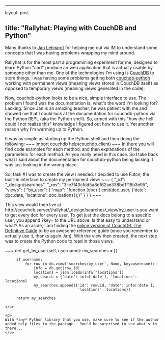 <hr />

<p>layout: post</p>

<h2>title: "Rallyhat: Playing with CouchDB and Python"</h2>

<p>Many thanks to <a href='http://twitter.com/janl'>Jan Lehnardt</a> for helping me out via IM to understand some concepts that I was having problems wrapping my mind around.</p>

<p>
Rallyhat is for the most part a programming experiment for me, designed to learn Python *and* produce an web application that is actually usable by someone other than me.  One of the technologies I'm using is <a href="http://couchdb.apache.org/">CouchDB</a> to store things.  I was having some problems getting both <a href="http://code.google.com/p/couchdb-python/">couchdb-python</a> working with permanent views (meaning views stored in CouchDB itself) as opposed to temporary views (meaning views generated in the code).
</p>

<p>
Now, couchdb-python looks to be a nice, simple interface to use.  The problem I found was the documentation is, what's the word I'm looking for?  Lacking.  Since Jan is an amazing teacher, he was patient with me and showed me that I could look at the documentation for couchdb-python via the Python REPL (aka the Python shell).  So, armed with this "how the hell could I not realize this" knowledge I figured out how to use it.  Yet another reason why I'm warming up to Python.  
</p>

<p>It was as simple as starting up the Python shell and then doing the following:
~~~
import couchdb
help(couchdb.client)
~~~
In there you will find code examples for each method, and then explanations of the parameters for each method.  All you really need in this case.  So I take back what I said about the documentation for couchdb-python being lacking.  I was just looking in the wrong place.
</p>

<p>
So, task #1 was to create the view I needed.  I decided to use Futon, the built-in interface to create my permanent view:
~~~
{
   "_id": "_design/searches",
   "_rev": "3-e7f43cfdd5a8ef62ae338bd1f19b3e95",
   "views": {
       "by_user": {
           "map": "function (doc) { emit(doc.user, {'date': doc.date, 'locations': doc.loations});}"
       }
   }
}
~~~
</p>

<p>This view would then live at http://couchdb.server//rallyhat/_design/searches/_view/by_user is you want to get every doc for every user.  To get just the docs belong to a specific user, you append ?key=<user> to the URL above.  Is that easy to understand or what?  As an aside, I am finding the <a href="http://books.couchdb.org/relax/">online version of CouchDB: The Definitive Guide</a> to be an awesome reference guide (once you remember to actually use it, thanks again Jan). With the view then created, the next step was to create the Python code to read in those views.</user></p>

<p>
~~~
     def get_by_user(self, username):
         my_searches = []
 
         if username:
             for row in db.view('searches/by_user', None, key=username):
                 info = db.get(row.id)
                 locations = json.loads(info['locations'])                                                
                 my_search = {'date': info['date'], 'locations': locations}
                 my_searches.append({'id': row.id, 'date': info['date'],
                                     'locations': locations})
     
         return my_searches
~~~          
</p>

<p>
With *any* Python library that you use, make sure to see if the author added help files to the package.  You'd be surprised to see what's in there...
</p>

